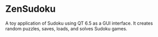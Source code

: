 # ZenSudoku
A toy application of Sudoku using QT 6.5 as a GUI interface.  It creates random puzzles, saves, loads, and solves Sudoku games.
